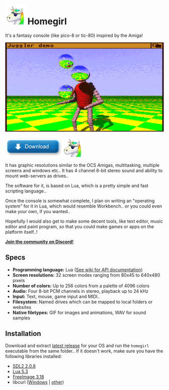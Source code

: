 ![Icon](./images/homegirl.png) Homegirl
========
It's a fantasy console (like pico-8 or tic-80) inspired by the Amiga!

![Amigaaah!](./images/homegirl_screentitles.gif)

[![Download!](./images/download.gif)![Icon](./images/homegirl.png)](https://github.com/poeticAndroid/homegirl/releases/latest)

It has graphic resolutions similar to the OCS Amigas, multitasking, multiple screens and windows etc.. It has 4 channel 8-bit stereo sound and ability to mount web-servers as drives..

The software for it, is based on Lua, which is a pretty simple and fast scripting language..

Once the console is somewhat complete, I plan on writing an "operating system" for it in Lua, which would resemble Workbench.. or you could even make your own, if you wanted..

Hopefully I would also get to make some decent tools, like text editor, music editor and paint program, so that you could make games or apps on the platform itself..!

[**Join the community on Discord!**](https://discord.gg/ND4FErK)

Specs
-----
 - **Programming language:** Lua ([See wiki for API documentation](https://github.com/poeticAndroid/homegirl/wiki))
 - **Screen resolutions:** 32 screen modes ranging from 80x45 to 640x480 pixels
 - **Number of colors:** Up to 256 colors from a palette of 4096 colors
 - **Audio:** Four 8-bit PCM channels in stereo, playback up to 24 kHz
 - **Input:** Text, mouse, game input and MIDI..
 - **Filesystem:** Named drives which can be mapped to local folders or websites
 - **Native filetypes:** GIF for images and animations, WAV for sound samples

Installation
------------
Download and extract [latest release](https://github.com/poeticAndroid/homegirl/releases/latest) for your OS and run the `homegirl` executable from the same folder.. If it doesn't work, make sure you have the following libraries installed:

  - [SDL2 2.0.8](https://www.libsdl.org/)
  - [Lua 5.3](https://www.lua.org/)
  - [FreeImage 3.18](http://freeimage.sourceforge.net/)
  - libcurl ([Windows](http://downloads.dlang.org/other/index.html) | [other](https://curl.haxx.se/libcurl/))
